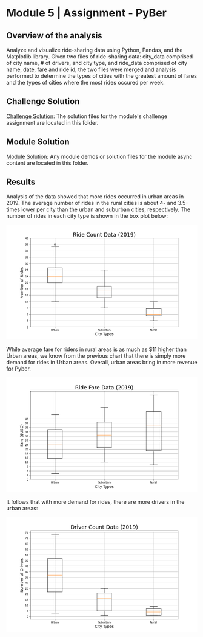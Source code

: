 # Module 5 | Assignment - PyBer

## Overview of the analysis
Analyze and visualize ride-sharing data using Python, Pandas, and the Matplotlib library. Given two files of ride-sharing data: city_data comprised of city name, # of drivers, and city type, and ride_data comprised of city name, date, fare and ride id, the two files were merged and analysis performed to determine the types of cities with the greatest amount of fares and the types of cities where the most rides occured per week. 

## Challenge Solution

[Challenge Solution](Challenge_Solution): The solution files for the module's challenge assignment are located in this folder.

## Module Solution

[Module Solution](Module_Solution): Any module demos or solution files for the module async content are located in this folder.

## Results
Analysis of the data showed that more rides occurred in urban areas in 2019. The average number of rides in the rural cities is about 4- and 3.5-times lower per city than the urban and suburban cities, respectively. The number of rides in each city type is shown in the box plot below:

![Image of box plot showing 2019 ride data for urban, suburban and rural areas](/Resources/fig2.png "Ride Count Data (2019)")

While average fare for riders in rural areas is as much as $11 higher than Urban areas, we know from the previous chart that there is simply more demand for rides in Urban areas. Overall, urban areas bring in more revenue for Pyber.

![Image of box plot showing 2019 fare data for urban, suburban and rural areas](/Resources/fig3.png "Ride Fare Data (2019)")

It follows that with more demand for rides, there are more drivers in the urban areas: 

![Image of box plot showing 2019 driver data for urban, suburban and rural areas](/Resources/fig4.png "Driver Count Data (2019)")

